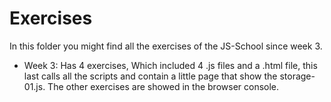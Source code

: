 # Exercises

In this folder you might find all the exercises of the JS-School since week 3.

- Week 3: Has 4 exercises, Which included 4 .js files and a .html file, this last calls all the scripts and contain a little page that show the storage-01.js. The other exercises are showed in the browser console.

